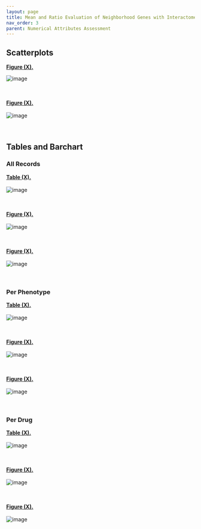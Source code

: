 ```yaml
---
layout: page
title: Mean and Ratio Evaluation of Neighborhood Genes with Interactome Genes
nav_order: 3
parent: Numerical Attributes Assessment
---
```


## Scatterplots

[**Figure (X).**](https://htmlpreview.github.io/?https://github.com/aryastark5/web_bench/blob/gh-pages/display_files/mean_and_ratio_neigh_with_intom_gene/Ratio_of_Neighborhood_and_Interactome_Gene_List_Size__Neighborhood_Gene_List_Size_Percentage_between_PathFX_Versions.html)
<br />  

![image](display_files/output_numerical_attributes_assessment/mean_and_ratio_neigh_with_intom_gene/Ratio_of_Neighborhood_and_Interactome_Gene_List_Size__Neighborhood_Gene_List_Size_Percentage_between_PathFX_Versions.png)
<br />  
<br />  

[**Figure (X).**](https://htmlpreview.github.io/?https://github.com/aryastark5/web_bench/blob/gh-pages/display_files/mean_and_ratio_neigh_with_intom_gene/Difference_between_Interactome_-_Neighborhood_Gene_List_Size_between_PathFX_Versions.html)
<br />  
![image](display_files/output_numerical_attributes_assessment/mean_and_ratio_neigh_with_intom_gene/Difference_between_Interactome_-_Neighborhood_Gene_List_Size_between_PathFX_Versions.png)
<br />  
<br />  


## Tables and Barchart


### All Records

[**Table (X).**](https://htmlpreview.github.io/?https://github.com/aryastark5/web_bench/blob/gh-pages/display_files/mean_and_ratio_neigh_with_intom_gene/ratio_and_difference_of_neigh_and_intom_stats_table.csv)
<br />  
![image](display_files/output_numerical_attributes_assessment/mean_and_ratio_neigh_with_intom_gene/ratio_and_difference_of_neigh_and_intom_stats_table.png)
<br />  
<br />  

[**Figure (X).**](https://htmlpreview.github.io/?https://github.com/aryastark5/web_bench/blob/gh-pages/display_files/mean_and_ratio_neigh_with_intom_gene/Mean_Difference_between_Interactome_-_Neighborhood_Gene_List_Size_for_PathFX_Version_1_vs_PathFX_Version_2.html)
<br />  
![image](display_files/output_numerical_attributes_assessment/mean_and_ratio_neigh_with_intom_gene/Mean_Difference_between_Interactome_-_Neighborhood_Gene_List_Size_for_PathFX_Version_1_vs_PathFX_Version_2.png)
<br />  
<br />  


[**Figure (X).**](https://htmlpreview.github.io/?https://github.com/aryastark5/web_bench/blob/gh-pages/display_files/mean_and_ratio_neigh_with_intom_gene/Mean_Ratio_of_Neighborhood_and_Interactome_Gene_List_Size__Mean_Neighborhood_Gene_List_Size_Percentage_between_PathFX_Versions.html)
<br />  
![image](display_files/output_numerical_attributes_assessment/mean_and_ratio_neigh_with_intom_gene/Mean_Ratio_of_Neighborhood_and_Interactome_Gene_List_Size__Mean_Neighborhood_Gene_List_Size_Percentage_between_PathFX_Versions.png)
<br />  
<br />  




### Per Phenotype

[**Table (X).**](https://htmlpreview.github.io/?https://github.com/aryastark5/web_bench/blob/gh-pages/display_files/mean_and_ratio_neigh_with_intom_gene/ratio_and_difference_of_neigh_and_intom_per_adverse_event_stats_table.csv)
<br />  
![image](display_files/output_numerical_attributes_assessment/mean_and_ratio_neigh_with_intom_gene/ratio_and_difference_of_neigh_and_intom_per_adverse_event_stats_table.png)
<br />  
<br />  

[**Figure (X).**](https://htmlpreview.github.io/?https://github.com/aryastark5/web_bench/blob/gh-pages/display_files/mean_and_ratio_neigh_with_intom_gene/Mean_Difference_between_Interactome_-_Neighborhood_Gene_List_Size_-_Comparison_between_PathFX_Versions_for_each_Adverse_Event.html)
<br />  
![image](display_files/output_numerical_attributes_assessment/mean_and_ratio_neigh_with_intom_gene/Mean_Difference_between_Interactome_-_Neighborhood_Gene_List_Size_-_Comparison_between_PathFX_Versions_for_each_Adverse_Event.png)
<br />  
<br />  

[**Figure (X).**](https://htmlpreview.github.io/?https://github.com/aryastark5/web_bench/blob/gh-pages/display_files/mean_and_ratio_neigh_with_intom_gene/Mean_Ratio_between_Neighborhood_and_Interactome_Gene_List_Size_-_Comparison_between_PathFX_Versions_for_each_Adverse_Event.html)
<br />  
![image](display_files/output_numerical_attributes_assessment/mean_and_ratio_neigh_with_intom_gene/Mean_Ratio_between_Neighborhood_and_Interactome_Gene_List_Size_-_Comparison_between_PathFX_Versions_for_each_Adverse_Event.png)
<br />  
<br />  




### Per Drug

[**Table (X).**](https://htmlpreview.github.io/?https://github.com/aryastark5/web_bench/blob/gh-pages/display_files/mean_and_ratio_neigh_with_intom_gene/ratio_and_difference_of_neigh_and_intom_per_drug_stats_table.csv)
<br />  
![image](display_files/output_numerical_attributes_assessment/mean_and_ratio_neigh_with_intom_gene/ratio_and_difference_of_neigh_and_intom_per_drug_stats_table.png)
<br />  
<br />  

[**Figure (X).**](https://htmlpreview.github.io/?https://github.com/aryastark5/web_bench/blob/gh-pages/display_files/mean_and_ratio_neigh_with_intom_gene/Mean_Difference_between_Interactome_-_Neighborhood_Gene_List_Size_-_Comparison_between_PathFX_Versions_for_top_15_Appearing_Drug.html)
<br />  
![image](display_files/output_numerical_attributes_assessment/mean_and_ratio_neigh_with_intom_gene/Mean_Difference_between_Interactome_-_Neighborhood_Gene_List_Size_-_Comparison_between_PathFX_Versions_for_top_15_Appearing_Drug.png)
<br />  
<br />  

[**Figure (X).**](https://htmlpreview.github.io/?https://github.com/aryastark5/web_bench/blob/gh-pages/display_files/mean_and_ratio_neigh_with_intom_gene/Mean_Ratio_between_Neighborhood_and_Interactome_Gene_List_Size_-_Comparison_between_PathFX_Versions_for_each_top_15_Appearing_Drug.html)
<br />  
![image](display_files/output_numerical_attributes_assessment/mean_and_ratio_neigh_with_intom_gene/Mean_Ratio_between_Neighborhood_and_Interactome_Gene_List_Size_-_Comparison_between_PathFX_Versions_for_each_top_15_Appearing_Drug.png)
<br />  
<br />  



